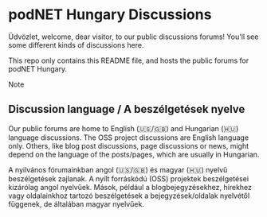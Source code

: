 # podNET Hungary Discussions

Üdvözlet, welcome, dear visitor, to our public discussions forums! You'll see some different kinds of discussions here.

This repo only contains this README file, and hosts the public forums for podNET Hungary.

> [!NOTE]
> ## Discussion language / A beszélgetések nyelve
>
> Our public forums are home to English (🇺🇸/🇬🇧) and Hungarian (🇭🇺) language discussions. The OSS project discussions are English language only. Others, like blog post discussions, page discussions or news, might depend on the language of the posts/pages, which are usually in Hungarian.
>
> A nyilvános fórumainkban angol (🇺🇸/🇬🇧) és magyar (🇭🇺) nyelvű beszélgetések zajlanak. A nyílt forráskódú (OSS) projektek beszélgetései kizárólag angol nyelvűek. Mások, például a blogbejegyzésekhez, hírekhez vagy oldalainkhoz tartozó beszélgetések a bejegyzések/oldalak nyelvétől függenek, de általában magyar nyelvűek.
